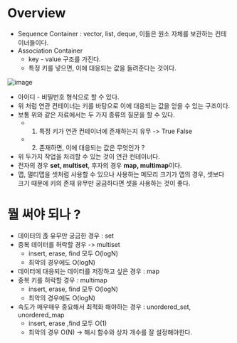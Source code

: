 # Overview
- Sequence Container : vector, list, deque, 이들은 원소 자체를 보관하는 컨테이너들이다.
- Association Container
  - key - value 구조를 가진다.
  - 특정 키를 넣으면, 이에 대응되는 값을 들려준다는 것이다.

![image](https://user-images.githubusercontent.com/69780812/142537565-d0c77485-a969-4c2f-b03b-3d68280cc640.png)
- 아이디 - 비밀번호 형식으로 할 수 있다.
- 위 처럼 연관 컨테이너는 키를 바탕으로 이에 대응되는 값을 얻을 수 있는 구조이다.
- 보통 위와 같은 자료에서는 두 가지 종류의 질문을 할 수 있다.
  - 1. 특정 키가 연관 컨테이너에 존재하는지 유무 -> True False
  - 2. 존재하면, 이에 대응되는 값은 무엇인가 ?
- 위 두가지 작업을 처리할 수 있는 것이 연관 컨테이너다.
- 전자의 경우 **set, multiset**, 후자의 경우 **map, multimap**이다.
- 맵, 멀티맵을 셋처럼 사용할 수 있으나 사용하는 메모리 크기가 맵의 경우, 셋보다 크기 때문에 키의 존재 유무만 궁금하다면 셋을 사용하는 것이 좋다.

# 뭘 써야 되나 ?
- 데이터의 졵 유무만 궁금한 경우 : set
- 중복 데이터를 허락할 경우 -> multiset
  - insert, erase, find 모두 O(logN)
  - 최악의 경우에도 O(logN)
- 데이터에 대응되는 데이터를 저장하고 싶은 경우 : map
- 중복 키를 허락할 경우 : multimap
  - insert, erase, find 모두 O(logN)
  - 최악의 경우에도 O(logN)
- 속도가 매우매우 중요해서 최적화 해야하는 경우 : unordered_set, unordered_map
  - insert, erase ,find 모두 O(1)
  - 최악의 경우 O(N) -> 해시 함수와 상자 개수를 잘 설정해야한다.